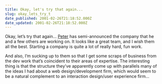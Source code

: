 ```yaml
---
title: Okay, let's try that again...
slug: okay_lets_try_t
date_published: 2001-02-26T21:18:52.000Z
date_updated: 2001-02-26T21:18:52.000Z
---
```


Okay, let’s try that again… [Peter](http://www.peterme.com/) has semi-announced the company that he and a few others are working on. It looks like a great team, and I wish them all the best. Starting a company is quite a lot of really hard, fun work.

And also, I’m sucking up to them so that I get some scraps of business from the dev work that’s coincident to their areas of expertise. The interesting thing is that the structure they’ve apparently come up with parallels many of the ideas I had about a web design/development firm, which would seem to be a natural complement to an interaction design/user experience firm…
